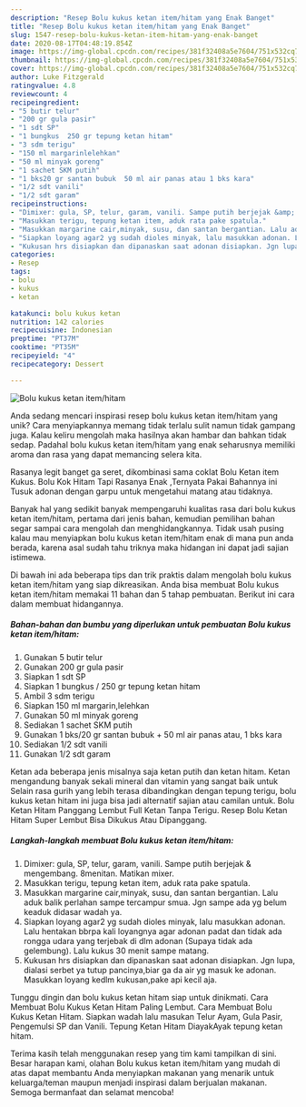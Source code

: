 ```yaml
---
description: "Resep Bolu kukus ketan item/hitam yang Enak Banget"
title: "Resep Bolu kukus ketan item/hitam yang Enak Banget"
slug: 1547-resep-bolu-kukus-ketan-item-hitam-yang-enak-banget
date: 2020-08-17T04:48:19.854Z
image: https://img-global.cpcdn.com/recipes/381f32408a5e7604/751x532cq70/bolu-kukus-ketan-itemhitam-foto-resep-utama.jpg
thumbnail: https://img-global.cpcdn.com/recipes/381f32408a5e7604/751x532cq70/bolu-kukus-ketan-itemhitam-foto-resep-utama.jpg
cover: https://img-global.cpcdn.com/recipes/381f32408a5e7604/751x532cq70/bolu-kukus-ketan-itemhitam-foto-resep-utama.jpg
author: Luke Fitzgerald
ratingvalue: 4.8
reviewcount: 4
recipeingredient:
- "5 butir telur"
- "200 gr gula pasir"
- "1 sdt SP"
- "1 bungkus  250 gr tepung ketan hitam"
- "3 sdm terigu"
- "150 ml margarinlelehkan"
- "50 ml minyak goreng"
- "1 sachet SKM putih"
- "1 bks20 gr santan bubuk  50 ml air panas atau 1 bks kara"
- "1/2 sdt vanili"
- "1/2 sdt garam"
recipeinstructions:
- "Dimixer: gula, SP, telur, garam, vanili. Sampe putih berjejak &amp; mengembang. 8menitan. Matikan mixer."
- "Masukkan terigu, tepung ketan item, aduk rata pake spatula."
- "Masukkan margarine cair,minyak, susu, dan santan bergantian. Lalu aduk balik perlahan sampe tercampur smua. Jgn sampe ada yg belum keaduk didasar wadah ya."
- "Siapkan loyang agar2 yg sudah dioles minyak, lalu masukkan adonan. Lalu hentakan bbrpa kali loyangnya agar adonan padat dan tidak ada rongga udara yang terjebak di dlm adonan (Supaya tidak ada gelembung). Lalu kukus 30 menit sampe matang."
- "Kukusan hrs disiapkan dan dipanaskan saat adonan disiapkan. Jgn lupa, dialasi serbet ya tutup pancinya,biar ga da air yg masuk ke adonan. Masukkan loyang kedlm kukusan,pake api kecil aja."
categories:
- Resep
tags:
- bolu
- kukus
- ketan

katakunci: bolu kukus ketan 
nutrition: 142 calories
recipecuisine: Indonesian
preptime: "PT37M"
cooktime: "PT35M"
recipeyield: "4"
recipecategory: Dessert

---
```



![Bolu kukus ketan item/hitam](https://img-global.cpcdn.com/recipes/381f32408a5e7604/751x532cq70/bolu-kukus-ketan-itemhitam-foto-resep-utama.jpg)

Anda sedang mencari inspirasi resep bolu kukus ketan item/hitam yang unik? Cara menyiapkannya memang tidak terlalu sulit namun tidak gampang juga. Kalau keliru mengolah maka hasilnya akan hambar dan bahkan tidak sedap. Padahal bolu kukus ketan item/hitam yang enak seharusnya memiliki aroma dan rasa yang dapat memancing selera kita.

Rasanya legit banget ga seret, dikombinasi sama coklat Bolu Ketan item Kukus. Bolu Kok Hitam Tapi Rasanya Enak ,Ternyata Pakai Bahannya ini Tusuk adonan dengan garpu untuk mengetahui matang atau tidaknya.

Banyak hal yang sedikit banyak mempengaruhi kualitas rasa dari bolu kukus ketan item/hitam, pertama dari jenis bahan, kemudian pemilihan bahan segar sampai cara mengolah dan menghidangkannya. Tidak usah pusing kalau mau menyiapkan bolu kukus ketan item/hitam enak di mana pun anda berada, karena asal sudah tahu triknya maka hidangan ini dapat jadi sajian istimewa.


Di bawah ini ada beberapa tips dan trik praktis dalam mengolah bolu kukus ketan item/hitam yang siap dikreasikan. Anda bisa membuat Bolu kukus ketan item/hitam memakai 11 bahan dan 5 tahap pembuatan. Berikut ini cara dalam membuat hidangannya.

<!--inarticleads1-->

##### Bahan-bahan dan bumbu yang diperlukan untuk pembuatan Bolu kukus ketan item/hitam:

1. Gunakan 5 butir telur
1. Gunakan 200 gr gula pasir
1. Siapkan 1 sdt SP
1. Siapkan 1 bungkus / 250 gr tepung ketan hitam
1. Ambil 3 sdm terigu
1. Siapkan 150 ml margarin,lelehkan
1. Gunakan 50 ml minyak goreng
1. Sediakan 1 sachet SKM putih
1. Gunakan 1 bks/20 gr santan bubuk + 50 ml air panas atau, 1 bks kara
1. Sediakan 1/2 sdt vanili
1. Gunakan 1/2 sdt garam


Ketan ada beberapa jenis misalnya saja ketan putih dan ketan hitam. Ketan mengandung banyak sekali mineral dan vitamin yang sangat baik untuk Selain rasa gurih yang lebih terasa dibandingkan dengan tepung terigu, bolu kukus ketan hitam ini juga bisa jadi alternatif sajian atau camilan untuk. Bolu Ketan Hitam Panggang Lembut Full Ketan Tanpa Terigu. Resep Bolu Ketan Hitam Super Lembut Bisa Dikukus Atau Dipanggang. 

<!--inarticleads2-->

##### Langkah-langkah membuat Bolu kukus ketan item/hitam:

1. Dimixer: gula, SP, telur, garam, vanili. Sampe putih berjejak &amp; mengembang. 8menitan. Matikan mixer.
1. Masukkan terigu, tepung ketan item, aduk rata pake spatula.
1. Masukkan margarine cair,minyak, susu, dan santan bergantian. Lalu aduk balik perlahan sampe tercampur smua. Jgn sampe ada yg belum keaduk didasar wadah ya.
1. Siapkan loyang agar2 yg sudah dioles minyak, lalu masukkan adonan. Lalu hentakan bbrpa kali loyangnya agar adonan padat dan tidak ada rongga udara yang terjebak di dlm adonan (Supaya tidak ada gelembung). Lalu kukus 30 menit sampe matang.
1. Kukusan hrs disiapkan dan dipanaskan saat adonan disiapkan. Jgn lupa, dialasi serbet ya tutup pancinya,biar ga da air yg masuk ke adonan. Masukkan loyang kedlm kukusan,pake api kecil aja.


Tunggu dingin dan bolu kukus ketan hitam siap untuk dinikmati. Cara Membuat Bolu Kukus Ketan Hitam Paling Lembut. Cara Membuat Bolu Kukus Ketan Hitam. Siapkan wadah lalu masukan Telur Ayam, Gula Pasir, Pengemulsi SP dan Vanili. Tepung Ketan Hitam DiayakAyak tepung ketan hitam. 

Terima kasih telah menggunakan resep yang tim kami tampilkan di sini. Besar harapan kami, olahan Bolu kukus ketan item/hitam yang mudah di atas dapat membantu Anda menyiapkan makanan yang menarik untuk keluarga/teman maupun menjadi inspirasi dalam berjualan makanan. Semoga bermanfaat dan selamat mencoba!
